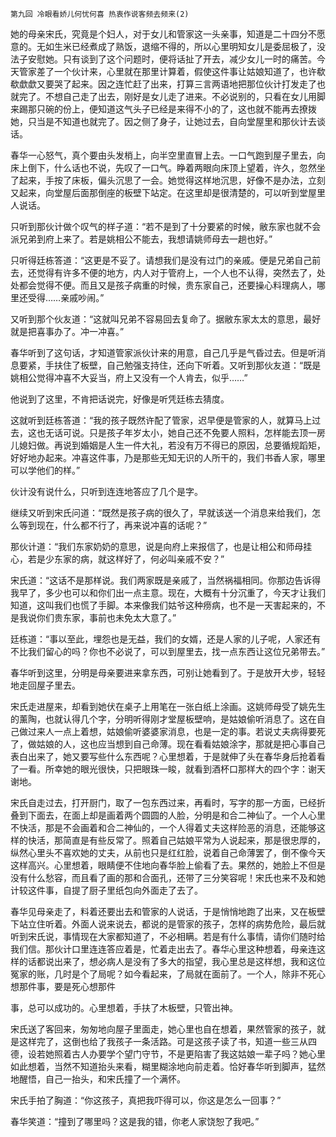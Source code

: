     第九回 冷眼看娇儿何忧何喜 热衷作说客频去频来(2) 

   她的母亲宋氏，究竟是个妇人，对于女儿和管家这一头亲事，知道是二十四分不愿意的。无如生米已经煮成了熟饭，退缩不得的，所以心里明知女儿是委屈极了，没法子安慰她。只有谈到了这个问题时，便将话扯了开去，减少女儿一时的痛苦。今天管家差了一个伙计来，心里就在那里计算着，假使这件事让姑娘知道了，也许欷欷歔歔又要哭了起来。因之连忙赶了出来，打算三言两语地把那位伙计打发走了也就完了。不想自己走了出去，刚好是女儿走了进来。不必说别的，只看在女儿用脚来踢那只碗的份上，便知道这气头子已经是来得不小的了，这也就不能再去撩拨她，只当是不知道也就完了。因之侧了身子，让她过去，自向堂屋里和那伙计去谈话。

   春华一心怒气，真个要由头发梢上，向半空里直冒上去。一口气跑到屋子里去，向床上倒下，什么话也不说，先叹了一口气。睁着两眼向床顶上望着，许久，忽然坐了起来，手按了床板，偏头沉思了一会。她觉得这样地沉思，好像不是办法，立刻又起来，向堂屋后面那倒座的板壁下站定。在这里却是很清楚的，可以听到堂屋里人说话。

   只听到那伙计做个叹气的样子道：“若不是到了十分要紧的时候，敝东家也就不会派兄弟到府上来了。若是姚相公不能去，我想请姚师母去一趟也好。”

   只听得廷栋答道：“这更是不妥了。请想我们是没有过门的亲戚。便是兄弟自己前去，还觉得有许多不便的地方，内人对于管府上，一个人也不认得，突然去了，处处都会觉得不便。而且又是孩子病重的时候，贵东家自己，还要操心料理病人，哪里还受得……亲戚吵闹。”

   又听到那个伙友道：“这就叫兄弟不容易回去复命了。据敝东家太太的意思，最好就是把喜事办了。冲一冲喜。”

   春华听到了这句话，才知道管家派伙计来的用意，自己几乎是气昏过去。但是听消息要紧，手扶住了板壁，自己勉强支持住，还向下听着。又听到那伙友道：“既是姚相公觉得冲喜不大妥当，府上又没有一个人肯去，似乎……”

   他说到了这里，不肯把话说完，好像是听凭廷栋去猜度。

   这就听到廷栋答道：“我的孩子既然许配了管家，迟早便是管家的人，就算马上过去，这也无话可说。只是孩子年岁太小，她自己还不免要人照料，怎样能去顶一房儿媳妇做。再说到婚姻是人生一件大礼，若没有万不得已的原因，总要循规蹈矩，好好地办起来。冲喜这件事，乃是那些无知无识的人所干的，我们书香人家，哪里可以学他们的样。”

   伙计没有说什么，只听到连连地答应了几个是字。

   继续又听到宋氏问道：“既然是孩子病的很久了，早就该送一个消息来给我们，怎么等到现在，什么都不行了，再来说冲喜的话呢？”

   那伙计道：“我们东家奶奶的意思，说是向府上来报信了，也是让相公和师母挂心，若是少东家的病，就这样好了，何必叫亲戚不安？”

   宋氏道：“这话不是那样说。我们两家既是亲戚了，当然祸福相同。你那边告诉得我早了，多少也可以和你们出一点主意。现在，大概有十分沉重了，今天才让我们知道，这叫我们也慌了手脚。本来像我们姑爷这种痨病，也不是一天害起来的，不是我说你们贵东家，事前也未免太大意了。”

   廷栋道：“事以至此，埋怨也是无益，我们的女婿，还是人家的儿子呢，人家还有不比我们留心的吗？你也不必说了，可以到屋里去，找一点东西让这位兄弟带去。”

   春华听到这里，分明是母亲要进来拿东西，可别让她看到了。于是放开大步，轻轻地走回屋子里去。

   宋氏走进屋来，却看到她伏在桌子上用笔在一张白纸上涂画。这姚师母受了姚先生的薰陶，也就认得几个字，分明听得刚才堂屋板壁响，是姑娘偷听消息了。这在自己做过来人一点上着想，姑娘偷听婆婆家消息，也是一定的事。若说丈夫病得要死了，做姑娘的人，这也应当想到自己命薄。现在看看姑娘涂字，那就是把心事自己表白出来了，她又要写些什么东西呢？心里想着，于是就伸了头在春华身后抢着看了一看。所幸她的眼光很快，只把眼珠一睃，就看到酒杯口那样大的四个字：谢天谢地。

   宋氏自走过去，打开厨门，取了一包东西过来，再看时，写字的那一方面，已经折叠到下面去，在面上却是画着两个圆圆的人脸，分明是和合二神仙了。一个人心里不快活，那是不会画着和合二神仙的，一个人得着丈夫这样险恶的消息，还能够这样的快活，那简直是有些反常了。照着自己姑娘平常为人说起来，那是很忠厚的，纵然心里头不喜欢她的丈夫，从前也只是红红脸，说着自己命薄罢了，倒不像今天这样高兴。心里想着，眼睛便不住地向春华脸上偷看了去。果然的，她脸上不但是没有什么愁容，而且看了画的那和合面孔，还带了三分笑容呢！宋氏也来不及和她计较这件事，自提了厨子里纸包向外面走了去了。

   春华见母亲走了，料着还要出去和管家的人说话，于是悄悄地跑了出来，又在板壁下站立住听着。外面人说来说去，都说的是管家的孩子，怎样的病势危险，最后就听到宋氏说，事情现在大家都知道了，不必相瞒。若是有什么事情，请你们随时给我们信。那伙计口里连连答应着是，忙着走出去了。春华心里这种想着，母亲连这样的话都说出来了，想必病人是没有了多大的指望，我心里总是这样想，我和这位冤家的账，几时是个了局呢？如今看起来，了局就在面前了。一个人，除非不死心想那件事，要是死心想那件

 事，总可以成功的。心里想着，手扶了木板壁，只管出神。

   宋氏送了客回来，匆匆地向屋子里面走，她心里也自在想着，果然管家的孩子，就是这样完了，这倒也给了我孩子一条活路。可是这孩子读了书，知道一些三从四德，设若她照着古人办要学个望门守节，不是更陷害了我这姑娘一辈子吗？她心里如此想着，当然不知道抬头来看，糊里糊涂地向前走着。恰好春华听到脚声，猛然地醒悟，自己一抬头，和宋氏撞了一个满怀。

   宋氏手拍了胸道：“你这孩子，真把我吓得可以，你这是怎么一回事？”

   春华笑道：“撞到了哪里吗？这是我的错，你老人家饶恕了我吧。”

